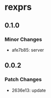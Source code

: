 # rexprs

## 0.1.0

### Minor Changes

- afe7b85: server

## 0.0.2

### Patch Changes

- 2636e13: update
